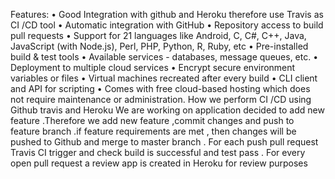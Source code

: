 


Features:
• Good Integration with github and Heroku therefore use Travis 
as CI /CD tool
• Automatic integration with GitHub
• Repository access to build pull requests
• Support for 21 languages like Android, C, C#, C++, Java, 
JavaScript (with Node.js), Perl, PHP, Python, R, Ruby, etc
• Pre-installed build & test tools
• Available services - databases, message queues, etc.
• Deployment to multiple cloud services
• Encrypt secure environment variables or files
• Virtual machines recreated after every build
• CLI client and API for scripting
• Comes with free cloud-based hosting which does not 
require maintenance or administration.
How we perform CI /CD using Github travis 
and Heroku
We are working on application decided to add new feature .Therefore 
we add new feature ,commit changes and push to feature branch .if 
feature requirements are met , then changes will be pushed to Github 
and merge to master branch . For each push pull request Travis CI 
trigger and check build is successful and test pass . For every open 
pull request a review app is created in Heroku for review purposes
